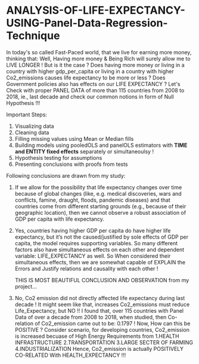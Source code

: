 # ANALYSIS-OF-LIFE-EXPECTANCY-USING-Panel-Data-Regression-Technique
In today's so called Fast-Paced world, that we live for earning more money, thinking that: Well, Having more money &amp; Being Rich will surely allow me to LIVE LONGER ! But is it the case ? Does having more money or living in a country with higher gdp_per_capita or living in a country with higher Co2_emissions causes life expectancy to be more or less ? Does Government policies also has effects on our LIFE EXPECTANCY ? Let's Check with proper PANEL DATA of more than 115 countries from 2008 to 2018, ie., last decade and check our common notions in form of Null Hypothesis !!!

Important Steps:
1. Visualizing data
2. Cleaning data
3. Filling missing values using Mean or Median fills
4. Building models using pooledOLS and panelOLS estimators with **TIME and ENTITY fixed effects** separately or simultaneoulsy !
5. Hypothesis testing for assumptions
6. Presenting conclusions with proofs from tests

Following conclusions are drawn from my study:
1. If we allow for the possibility that life expectancy changes over time because of global changes (like, e.g. medical discoveries, wars and conflicts, famine, draught, floods, pandemic diseases) and that countries come from different starting grounds (e.g., because of their geographic location), then we cannot observe a robust association of GDP per capita with life expectancy.
2. Yes, countries having higher GDP per capita do have higher life expectancy, but it’s not the caused/justified by sole effects of GDP per capita, the model requires supporting variables.
   So many different factors also have simultaneous effects on each other and dependent variable: LIFE_EXPECTANCY as well. So When considered their simultaneous effects, then we are somewhat capable of EXPLAIN the Errors and Justify relations and causality with each other !
   
   THIS IS MOST BEAUTIFUL CONCLUSION AND OBSERVATION from my project...
3. No, Co2 emission did not directly affected life expectancy during last decade !
   It might seem like that, increases Co2_emissions must reduce Life_Expectancy, but NO !!
   I found that, over 115 countries with Panel Data of over a decade from 2008 to 2018, when studied, then Co-relation of Co2_emission came out to be: 0.1797 !
   Now, How can this be POSITIVE ?
   Consider scenario, for developing countries, Co2_emission is increased becuase of High Energy Requirements from 1.HEALTH INFRASTRUCTURE 2.TRANSPORTATION 3.LARGE SECTER OF FARMING 4.INDUSTRIALIZATION
   Hence, Co2_emission is actually POSITIVELY CO-RELATED With HEALTH_EXPECTANCY !!!
